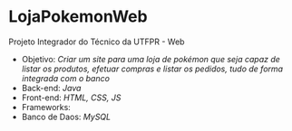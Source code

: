# LojaPokemonWeb
 Projeto Integrador do Técnico da UTFPR - Web
 
 - Objetivo: _Criar um site para uma loja de pokémon que seja capaz de listar os produtos, efetuar compras e listar os pedidos, tudo de forma integrada com o banco_
 - Back-end: _Java_
 - Front-end: _HTML, CSS, JS_
 - Frameworks:
 - Banco de Daos: _MySQL_
